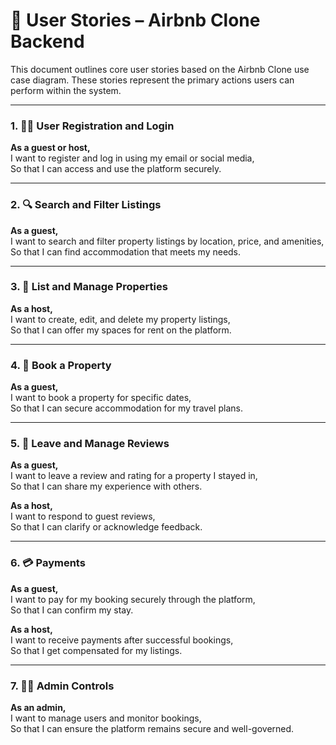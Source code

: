 # 📝 User Stories – Airbnb Clone Backend

This document outlines core user stories based on the Airbnb Clone use case diagram. These stories represent the primary actions users can perform within the system.

---

### 1. 🧑‍💻 User Registration and Login
**As a guest or host,**  
I want to register and log in using my email or social media,  
So that I can access and use the platform securely.

---

### 2. 🔍 Search and Filter Listings
**As a guest,**  
I want to search and filter property listings by location, price, and amenities,  
So that I can find accommodation that meets my needs.

---

### 3. 🏡 List and Manage Properties
**As a host,**  
I want to create, edit, and delete my property listings,  
So that I can offer my spaces for rent on the platform.

---

### 4. 📅 Book a Property
**As a guest,**  
I want to book a property for specific dates,  
So that I can secure accommodation for my travel plans.

---

### 5. 💬 Leave and Manage Reviews
**As a guest,**  
I want to leave a review and rating for a property I stayed in,  
So that I can share my experience with others.

**As a host,**  
I want to respond to guest reviews,  
So that I can clarify or acknowledge feedback.

---

### 6. 💳 Payments
**As a guest,**  
I want to pay for my booking securely through the platform,  
So that I can confirm my stay.

**As a host,**  
I want to receive payments after successful bookings,  
So that I get compensated for my listings.

---

### 7. 👨‍💼 Admin Controls
**As an admin,**  
I want to manage users and monitor bookings,  
So that I can ensure the platform remains secure and well-governed.

